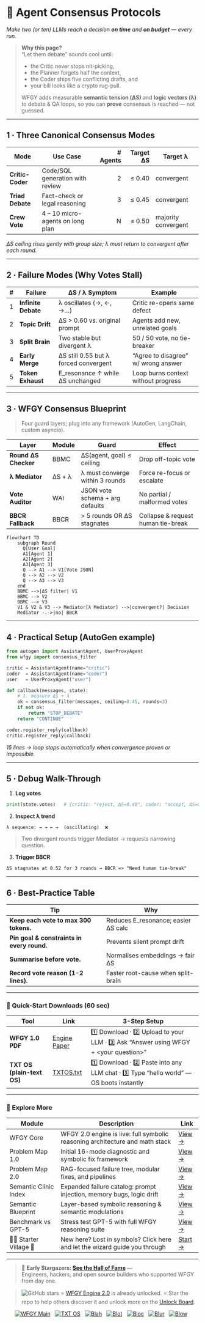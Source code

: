 <!-- ======================================================= -->
<!--  agent-consensus-protocols.md · Semantic Clinic / Map-B  -->
<!--  Draft v0.1 · MIT · 2025-08-06                           -->
<!--  Purpose: Design rock-solid agreement loops for 2-N      -->
<!--  agents (debate, Critic-Coder, planning crews) while     -->
<!--  keeping speed ⬆, token cost ↓, and hallucination = 0.   -->
<!-- ======================================================= -->

# 🤝 Agent Consensus Protocols  
*Make two (or ten) LLMs reach a decision **on time** and **on budget** — every run.*

> **Why this page?**  
> “Let them debate” sounds cool until:  
> * the Critic never stops nit-picking,  
> * the Planner forgets half the context,  
> * the Coder ships five conflicting drafts, and  
> * your bill looks like a crypto rug-pull.  
>   
> WFGY adds measurable **semantic tension (ΔS)** and **logic vectors (λ)** to debate & QA loops, so you can **prove** consensus is reached — not guessed.

---

## 1 · Three Canonical Consensus Modes

| Mode | Use Case | # Agents | Target ΔS | Target λ |
|------|----------|---------:|----------:|----------|
| **Critic-Coder** | Code/SQL generation with review | 2 | ≤ 0.40 | convergent |
| **Triad Debate** | Fact-check or legal reasoning | 3 | ≤ 0.45 | convergent |
| **Crew Vote** | 4 – 10 micro-agents on long plan | N | ≤ 0.50 | majority convergent |

*ΔS ceiling rises gently with group size; λ must return to convergent after each round.*

---

## 2 · Failure Modes (Why Votes Stall)

| # | Failure | ΔS / λ Symptom | Example |
|--:|---------|----------------|---------|
| 1 | **Infinite Debate** | λ oscillates (→, ←, →…) | Critic re-opens same defect |
| 2 | **Topic Drift** | ΔS > 0.60 vs. original prompt | Agents add new, unrelated goals |
| 3 | **Split Brain** | Two stable but divergent λ | 50 / 50 vote, no tie-breaker |
| 4 | **Early Merge** | ΔS still 0.55 but λ forced convergent | “Agree to disagree” w/ wrong answer |
| 5 | **Token Exhaust** | E_resonance ↑ while ΔS unchanged | Loop burns context without progress |

---

## 3 · WFGY Consensus Blueprint

> Four guard layers; plug into any framework (AutoGen, LangChain, custom asyncio).

| Layer | Module | Guard | Effect |
|-------|--------|-------|--------|
| **Round ΔS Checker** | BBMC | ΔS(agent, goal) ≤ ceiling | Drop off-topic vote |
| **λ Mediator** | ΔS + λ | λ must converge within 3 rounds | Force re-focus or escalate |
| **Vote Auditor** | WAI | JSON vote schema + arg defaults | No partial / malformed votes |
| **BBCR Fallback** | BBCR | > 5 rounds OR ΔS stagnates | Collapse & request human tie-break |

```mermaid
flowchart TD
    subgraph Round
      Q[User Goal]
      A1[Agent 1]
      A2[Agent 2]
      A3[Agent 3]
      Q --> A1 --> V1[Vote JSON]
      Q --> A2 --> V2
      Q --> A3 --> V3
    end
    BBMC -->|ΔS filter| V1
    BBMC --> V2
    BBMC --> V3
    V1 & V2 & V3 --> Mediator[λ Mediator] -->|convergent?| Decision
    Mediator -.->|no| BBCR
````

---

## 4 · Practical Setup (AutoGen example)

```python
from autogen import AssistantAgent, UserProxyAgent
from wfgy import consensus_filter

critic = AssistantAgent(name="critic")
coder  = AssistantAgent(name="coder")
user   = UserProxyAgent("user")

def callback(messages, state):
    # 1. measure ΔS + λ
    ok = consensus_filter(messages, ceiling=0.45, rounds=3)
    if not ok:
        return "STOP_DEBATE"
    return "CONTINUE"

coder.register_reply(callback)
critic.register_reply(callback)
```

*15 lines → loop stops automatically when convergence proven or impossible.*

---

## 5 · Debug Walk-Through

1. **Log votes**

```python
print(state.votes)   # {critic: "reject, ΔS=0.48", coder: "accept, ΔS=0.41"}
```

2. **Inspect λ trend**

```
λ sequence: → → ← →  (oscillating)  ❌
```

> Two divergent rounds trigger Mediator → requests narrowing question.

3. **Trigger BBCR**

```
ΔS stagnates at 0.52 for 3 rounds → BBCR => "Need human tie-break"
```

---

## 6 · Best-Practice Table

| Tip                                        | Why                                  |
| ------------------------------------------ | ------------------------------------ |
| **Keep each vote to max 300 tokens.**      | Reduces E\_resonance; easier ΔS calc |
| **Pin goal & constraints in every round.** | Prevents silent prompt drift         |
| **Summarise before vote.**                 | Normalises embeddings → fair ΔS      |
| **Record vote reason (1-2 lines).**        | Faster root-cause when split-brain   |

---

### 🔗 Quick-Start Downloads (60 sec)

| Tool | Link | 3-Step Setup |
|------|------|--------------|
| **WFGY 1.0 PDF** | [Engine Paper](https://github.com/onestardao/WFGY/blob/main/I_am_not_lizardman/WFGY_All_Principles_Return_to_One_v1.0_PSBigBig_Public.pdf) | 1️⃣ Download · 2️⃣ Upload to your LLM · 3️⃣ Ask “Answer using WFGY + \<your question>” |
| **TXT OS (plain-text OS)** | [TXTOS.txt](https://github.com/onestardao/WFGY/blob/main/OS/TXTOS.txt) | 1️⃣ Download · 2️⃣ Paste into any LLM chat · 3️⃣ Type “hello world” — OS boots instantly |

---

### 🧭 Explore More

| Module                | Description                                              | Link     |
|-----------------------|----------------------------------------------------------|----------|
| WFGY Core             | WFGY 2.0 engine is live: full symbolic reasoning architecture and math stack | [View →](https://github.com/onestardao/WFGY/tree/main/core/README.md) |
| Problem Map 1.0       | Initial 16-mode diagnostic and symbolic fix framework    | [View →](https://github.com/onestardao/WFGY/tree/main/ProblemMap/README.md) |
| Problem Map 2.0       | RAG-focused failure tree, modular fixes, and pipelines   | [View →](https://github.com/onestardao/WFGY/blob/main/ProblemMap/rag-architecture-and-recovery.md) |
| Semantic Clinic Index | Expanded failure catalog: prompt injection, memory bugs, logic drift | [View →](https://github.com/onestardao/WFGY/blob/main/ProblemMap/SemanticClinicIndex.md) |
| Semantic Blueprint    | Layer-based symbolic reasoning & semantic modulations   | [View →](https://github.com/onestardao/WFGY/tree/main/SemanticBlueprint/README.md) |
| Benchmark vs GPT-5    | Stress test GPT-5 with full WFGY reasoning suite         | [View →](https://github.com/onestardao/WFGY/tree/main/benchmarks/benchmark-vs-gpt5/README.md) |
| 🧙‍♂️ Starter Village 🏡 | New here? Lost in symbols? Click here and let the wizard guide you through | [Start →](https://github.com/onestardao/WFGY/blob/main/StarterVillage/README.md) |

---

> 👑 **Early Stargazers: [See the Hall of Fame](https://github.com/onestardao/WFGY/tree/main/stargazers)** —  
> Engineers, hackers, and open source builders who supported WFGY from day one.

> <img src="https://img.shields.io/github/stars/onestardao/WFGY?style=social" alt="GitHub stars"> ⭐ [WFGY Engine 2.0](https://github.com/onestardao/WFGY/blob/main/core/README.md) is already unlocked. ⭐ Star the repo to help others discover it and unlock more on the [Unlock Board](https://github.com/onestardao/WFGY/blob/main/STAR_UNLOCKS.md).

<div align="center">

[![WFGY Main](https://img.shields.io/badge/WFGY-Main-red?style=flat-square)](https://github.com/onestardao/WFGY)
&nbsp;
[![TXT OS](https://img.shields.io/badge/TXT%20OS-Reasoning%20OS-orange?style=flat-square)](https://github.com/onestardao/WFGY/tree/main/OS)
&nbsp;
[![Blah](https://img.shields.io/badge/Blah-Semantic%20Embed-yellow?style=flat-square)](https://github.com/onestardao/WFGY/tree/main/OS/BlahBlahBlah)
&nbsp;
[![Blot](https://img.shields.io/badge/Blot-Persona%20Core-green?style=flat-square)](https://github.com/onestardao/WFGY/tree/main/OS/BlotBlotBlot)
&nbsp;
[![Bloc](https://img.shields.io/badge/Bloc-Reasoning%20Compiler-blue?style=flat-square)](https://github.com/onestardao/WFGY/tree/main/OS/BlocBlocBloc)
&nbsp;
[![Blur](https://img.shields.io/badge/Blur-Text2Image%20Engine-navy?style=flat-square)](https://github.com/onestardao/WFGY/tree/main/OS/BlurBlurBlur)
&nbsp;
[![Blow](https://img.shields.io/badge/Blow-Game%20Logic-purple?style=flat-square)](https://github.com/onestardao/WFGY/tree/main/OS/BlowBlowBlow)
&nbsp;
</div>




